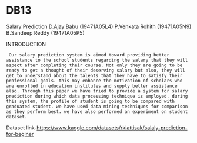 # DB13
Salary Prediction
D.Ajay Babu       (19471A05L4)
P.Venkata Rohith  (19471A05N9)
B.Sandeep Reddy   (19471A05P5)

INTRODUCTION 
     
     Our salary prediction system is aimed toward providing better assistance to the school students regarding the salary that they will aspect after completing their course. Not only they are going to be ready to get a thought of their deserving salary but also, they will get to understand about the talents that they have to satisfy their professional goals. this may enhance the motivation of scholars who are enrolled in education institutes and supply better assistance also. Through this paper we have tried to provide a system for salary prediction during which data processing technique is employed. during this system, the profile of student is going to be compared with graduated student. we have used data mining techniques for comparison as they perform best. we have also performed an experiment on student dataset.

Dataset link-https://www.kaggle.com/datasets/rkiattisak/salaly-prediction-for-beginer
